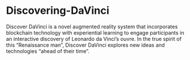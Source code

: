 # Discovering-DaVinci
Discover DaVinci is a novel augmented reality system that incorporates blockchain technology with experiential learning to engage participants in an interactive discovery of Leonardo da Vinci’s ouvre. In the true spirit of this “Renaissance man”, Discover DaVinci explores new ideas and technologies “ahead of their time”.
